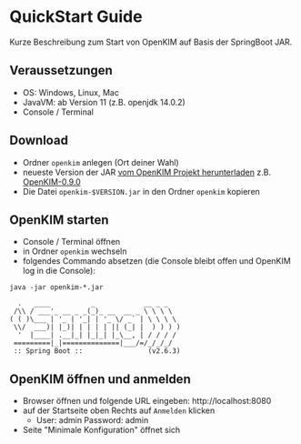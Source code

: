 # QuickStart Guide
Kurze Beschreibung zum Start von OpenKIM auf Basis der SpringBoot JAR.

## Veraussetzungen
* OS: Windows, Linux, Mac
* JavaVM: ab Version 11 (z.B. openjdk 14.0.2)
* Console / Terminal

## Download
* Ordner `openkim` anlegen (Ort deiner Wahl)
* neueste Version der JAR [vom OpenKIM Projekt herunterladen][1] z.B. [OpenKIM-0.9.0][2]
* Die Datei `openkim-$VERSION.jar` in den Ordner `openkim` kopieren

## OpenKIM starten
* Console / Terminal öffnen
* in Ordner `openkim` wechseln
* folgendes Commando absetzen (die Console bleibt offen und OpenKIM log in die Console):
```shell
java -jar openkim-*.jar

  .   ____          _            __ _ _
 /\\ / ___'_ __ _ _(_)_ __  __ _ \ \ \ \
( ( )\___ | '_ | '_| | '_ \/ _` | \ \ \ \
 \\/  ___)| |_)| | | | | || (_| |  ) ) ) )
  '  |____| .__|_| |_|_| |_\__, | / / / /
 =========|_|==============|___/=/_/_/_/
 :: Spring Boot ::                (v2.6.3)
```

## OpenKIM öffnen und anmelden
* Browser öffnen und folgende URL eingeben: http://localhost:8080
* auf der Startseite oben Rechts auf `Anmelden` klicken
    * User: admin Password: admin
* Seite "Minimale Konfiguration" öffnet sich

[1]: https://github.com/sberg-net/openkim/releases
[2]: https://github.com/sberg-net/openkim/releases/tag/OpenKIM-0.9.0

